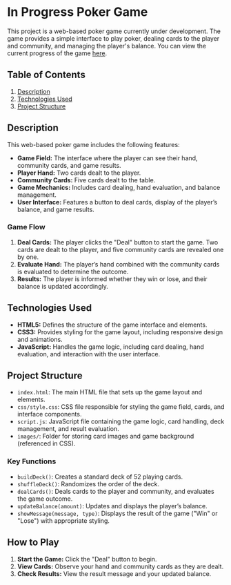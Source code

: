 # In Progress Poker Game

This project is a web-based poker game currently under development. The game provides a simple interface to play poker, dealing cards to the player and community, and managing the player's balance. You can view the current progress of the game [here](https://lenkalaznovska.github.io/In_progress_Game_Poker/).

## Table of Contents

1. [Description](#description)
2. [Technologies Used](#technologies-used)
3. [Project Structure](#project-structure)

## Description

This web-based poker game includes the following features:
- **Game Field:** The interface where the player can see their hand, community cards, and game results.
- **Player Hand:** Two cards dealt to the player.
- **Community Cards:** Five cards dealt to the table.
- **Game Mechanics:** Includes card dealing, hand evaluation, and balance management.
- **User Interface:** Features a button to deal cards, display of the player’s balance, and game results.

### Game Flow
1. **Deal Cards:** The player clicks the "Deal" button to start the game. Two cards are dealt to the player, and five community cards are revealed one by one.
2. **Evaluate Hand:** The player’s hand combined with the community cards is evaluated to determine the outcome.
3. **Results:** The player is informed whether they win or lose, and their balance is updated accordingly.

## Technologies Used

- **HTML5:** Defines the structure of the game interface and elements.
- **CSS3:** Provides styling for the game layout, including responsive design and animations.
- **JavaScript:** Handles the game logic, including card dealing, hand evaluation, and interaction with the user interface.

## Project Structure

- `index.html`: The main HTML file that sets up the game layout and elements.
- `css/style.css`: CSS file responsible for styling the game field, cards, and interface components.
- `script.js`: JavaScript file containing the game logic, card handling, deck management, and result evaluation.
- `images/`: Folder for storing card images and game background (referenced in CSS).
  
### Key Functions

- `buildDeck()`: Creates a standard deck of 52 playing cards.
- `shuffleDeck()`: Randomizes the order of the deck.
- `dealCards()`: Deals cards to the player and community, and evaluates the game outcome.
- `updateBalance(amount)`: Updates and displays the player’s balance.
- `showMessage(message, type)`: Displays the result of the game ("Win" or "Lose") with appropriate styling.

## How to Play

1. **Start the Game:** Click the "Deal" button to begin.
2. **View Cards:** Observe your hand and community cards as they are dealt.
3. **Check Results:** View the result message and your updated balance.
